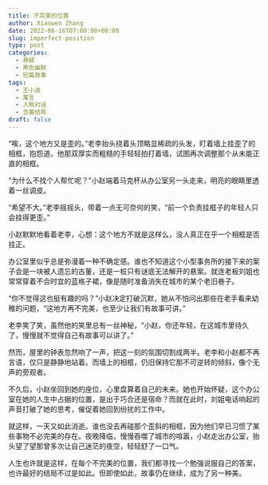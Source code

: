 ```yaml
---
title: 不完美的位置
author: Xiaowen Zhang
date: 2022-06-16T07:00:00+08:00
slug: imperfect-position
type: post
categories:
  - 悬疑
  - 黑色幽默
  - 短篇故事
tags:
  - 王小波
  - 寓言
  - 人物对话
  - 含蓄结局
draft: false
---
```


“唉，这个地方又是歪的。”老李抬头挠着头顶略显稀疏的头发，盯着墙上挂歪了的相框，抱怨道。他那双厚实而粗糙的手轻轻拍打着墙，试图再次调整那个从未能正直的相框。

"为什么不找个人帮忙呢？"小赵端着马克杯从办公室另一头走来，明亮的眼睛里透着一丝调皮。

“希望不大。”老李摇摇头，带着一点无可奈何的笑，“前一个负责挂框子的年轻人只会挂得更歪。”

小赵默默地看着老李，心想：这个地方不就是这样么，没人真正在乎一个相框是否挂正。

办公室里似乎总是弥漫着一种不确定感。谁也不知道这个小型事务所的接下来的案子会是一块被人遗忘的古董，还是一桩只有谜底无法解开的悬案。就连老板刘姐也常常穿着不合时宜的蓝格子裙，像是随时准备消失在城市的某个老旧巷子。

“你不觉得这也挺有趣的吗？”小赵决定打破沉默，她从不怕问出那些在老手看来幼稚的问题，“这地方再不完美，也至少让我们有故事可讲。”

老李笑了笑，虽然他的笑里总有一丝神秘，“小赵，你还年轻，在这城市里待久了，慢慢就不觉得自己有故事可以讲了。”

然而，屋里的钟表忽然响了一声，把这一刻的氛围切割成两半。老李和小赵都不再言语，仅只是静静地站着。而墙上的相框，仍旧保持它那不可逆转的倾斜，像个无声的旁观者。

不久后，小赵坐回到她的座位，心里盘算着自己的未来。她也开始怀疑，这个办公室在她的人生中占据的位置，是出于巧合还是宿命？而就在此时，刘姐电话响起的声音打破了她的思考，催促着她回到纷扰的工作中。

就这样，一天又如此消逝。谁也没去再碰那个歪斜的相框，因为他们早已习惯了某些事物不必完美的存在。夜晚降临，慢慢吞噬了城市的喧嚣，小赵走出办公室，抬头望了望那曾多次让自己迷茫的夜空，轻轻舒了一口气。

人生也许就是这样，在每个不完美的位置，我们都寻找一个勉强说服自己的答案，也许最好的结局不过是如此。但即使如此，故事仍在继续，成为了另一种美。
